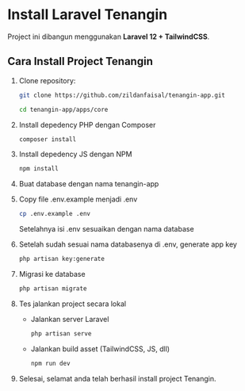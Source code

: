 # Install Laravel Tenangin

Project ini dibangun menggunakan **Laravel 12 + TailwindCSS**.

## Cara Install Project Tenangin
1. Clone repository:
   ```bash
   git clone https://github.com/zildanfaisal/tenangin-app.git
   `````
   ```bash
   cd tenangin-app/apps/core
   `````
   
2. Install depedency PHP dengan Composer
   ```bash
   composer install
   `````
   
3. Install depedency JS dengan NPM
   ```bash
   npm install
   `````
   
4. Buat database dengan nama tenangin-app

5. Copy file .env.example menjadi .env
   ```bash
   cp .env.example .env
   `````
   Setelahnya isi .env sesuaikan dengan nama database
   
6. Setelah sudah sesuai nama databasenya di .env, generate app key
   ```bash
   php artisan key:generate
   `````
   
7. Migrasi ke database
   ```bash
   php artisan migrate
   `````
   
8. Tes jalankan project secara lokal
   - Jalankan server Laravel
     ```bash
     php artisan serve
     `````
   - Jalankan build asset (TailwindCSS, JS, dll)
     ```bash
     npm run dev
     `````
     
9. Selesai, selamat anda telah berhasil install project Tenangin.
